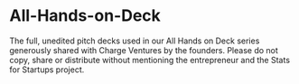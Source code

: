 # All-Hands-on-Deck
The full, unedited pitch decks used in our All Hands on Deck series generously shared with Charge Ventures by the founders. Please do not copy, share or distribute without mentioning the entrepreneur and the Stats for Startups project. 
